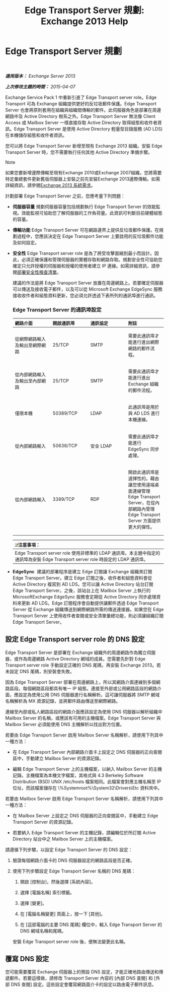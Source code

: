 ﻿---
title: 'Edge Transport Server 規劃: Exchange 2013 Help'
TOCTitle: Edge Transport Server 規劃
ms:assetid: 3d34de82-58a5-4b30-9978-7d330102eb92
ms:mtpsurl: https://technet.microsoft.com/zh-tw/library/Dn641596(v=EXCHG.150)
ms:contentKeyID: 61543913
ms.date: 05/21/2018
mtps_version: v=EXCHG.150
ms.translationtype: MT
---

# Edge Transport Server 規劃

 

_**適用版本：** Exchange Server 2013_

_**上次修改主題的時間：** 2015-04-07_

Exchange Service Pack 1 中重新引進了 Edge Transport server role。Edge Transport 可為 Exchange 組織提供更好的反垃圾郵件保護。Edge Transport Server 也會將原則套用在組織與組織間傳輸的郵件。此伺服器角色是部署在周邊網路中及 Active Directory 樹系之外。Edge Transport Server 無法像 Client Access 或 Mailbox Server 一樣直接存取 Active Directory 取得組態和收件者資訊。Edge Transport Server 是使用 Active Directory 輕量型目錄服務 (AD LDS) 在本機儲存組態和收件者資訊。

您可以將 Edge Transport Server 新增至現有 Exchange 2013 組織。安裝 Edge Transport Server 時，您不需要執行任何其他 Active Directory 準備步驟。


> [!NOTE]  
> 如果您要新增邊際傳輸至現有Exchange 2010或Exchange 2007組織，您將需要特定彙總套件更新舊版伺服器上安裝之前先安裝Exchange 2013邊際傳輸。如需詳細資訊，請參閱<a href="exchange-2013-system-requirements-exchange-2013-help.md">Exchange 2013 系統需求</a>。




計劃部署 Edge Transport Server 之前，您應考量下列問題：

  - **伺服器容量** 規劃伺服器容量包括規劃執行 Edge Transport Server 的效能監視。效能監視可協助您了解伺服器的工作負荷量。此資訊可判斷目前硬體組態的容量。

  - **傳輸功能** Edge Transport Server 可在網路邊界上提供反垃圾郵件保護。在規劃過程中，您應該決定在 Edge Transport Server 上要啟用的反垃圾郵件功能及如何設定。

  - **安全性** Edge Transport server role 是為了將受攻擊面縮到最小而設計。因此，必須正確保護和管理伺服器的實體存取和網路存取。規劃安全性可協助您確定只允許授權的伺服器和授權的使用者建立 IP 連線。如需詳細資訊，請參閱[部署安全性檢查清單](deployment-security-checklist-exchange-2013-help.md)。
    
    建議的作法是將 Edge Transport Server 放置在周邊網路上。若要確定伺服器可以傳送及接收電子郵件，以及可以從 Microsoft Exchange EdgeSync 服務接收收件者和組態資料更新，您必須允許透過下表所列的通訊埠進行通訊。
    
    ### Edge Transport Server 的通訊埠設定
    
    <table>
    <colgroup>
    <col style="width: 25%" />
    <col style="width: 25%" />
    <col style="width: 25%" />
    <col style="width: 25%" />
    </colgroup>
    <thead>
    <tr class="header">
    <th>網路介面</th>
    <th>開啟通訊埠</th>
    <th>通訊協定</th>
    <th>附註</th>
    </tr>
    </thead>
    <tbody>
    <tr class="odd">
    <td><p>從網際網路輸入及輸出至網際網路</p></td>
    <td><p>25/TCP</p></td>
    <td><p>SMTP</p></td>
    <td><p>需要此通訊埠才能進行進出網際網路的郵件流程。</p></td>
    </tr>
    <tr class="even">
    <td><p>從內部網路輸入及輸出至內部網路</p></td>
    <td><p>25/TCP</p></td>
    <td><p>SMTP</p></td>
    <td><p>需要此通訊埠才能進行進出 Exchange 組織的郵件流程。</p></td>
    </tr>
    <tr class="odd">
    <td><p>僅限本機</p></td>
    <td><p>50389/TCP</p></td>
    <td><p>LDAP</p></td>
    <td><p>此通訊埠是用於與 AD LDS 進行本機連線。</p></td>
    </tr>
    <tr class="even">
    <td><p>從內部網路輸入</p></td>
    <td><p>50636/TCP</p></td>
    <td><p>安全 LDAP</p></td>
    <td><p>需要此通訊埠才能進行 EdgeSync 同步處理。</p></td>
    </tr>
    <tr class="odd">
    <td><p>從內部網路輸入</p></td>
    <td><p>3389/TCP</p></td>
    <td><p>RDP</p></td>
    <td><p>開啟此通訊埠是選擇性的。藉由讓您使用遠端桌面連線管理 Edge Transport Server，在從內部網路內管理 Edge Transport Server 方面提供更大的彈性。</p></td>
    </tr>
    </tbody>
    </table>
    
    <table>
    <thead>
    <tr class="header">
    <th><img src="images/Bb124558.note(EXCHG.150).gif" title="注意事項" alt="注意事項" />注意事項：</th>
    </tr>
    </thead>
    <tbody>
    <tr class="odd">
    <td>Edge Transport server role 使用非標準的 LDAP 通訊埠。本主題中指定的通訊埠為安裝 Edge Transport server role 時設定的 LDAP 通訊埠。</td>
    </tr>
    </tbody>
    </table>


  - **EdgeSync**  建議的部署程序是建立 Edge 訂閱讓 Exchange 組織來訂閱 Edge Transport Server。建立 Edge 訂閱之後，收件者和組態資料會從 Active Directory 複寫到 AD LDS。您可以讓 Active Directory 站台訂閱 Edge Transport Server。之後，該站台上在 Mailbox Server 上執行的 MicrosoftExchange EdgeSync 服務會定期從 Active Directory 同步處理資料來更新 AD LDS。Edge 訂閱程序會自動提供讓郵件透過 Edge Transport Server 從 Exchange 組織傳送到網際網路所需的傳送連接器。如果您在 Edge Transport Server 上使用收件者查閱或安全清單彙總功能，則必須讓組織訂閱 Edge Transport Server。

## 設定 Edge Transport server role 的 DNS 設定

Edge Transport Server 是部署在 Exchange 組織外的周邊網路作為獨立伺服器，或作為周邊網路 Active Directory 網域的成員。您需要先針對 Edge Transport server role 手動設定正確的 DNS 尾碼，再安裝 Exchange 2013。若未設定 DNS 尾碼，則安裝會失敗。

因為 Edge Transport Server 部署在周邊網路上，所以其網路介面連線到多個網路區段。每個網路區段都具有唯一 IP 組態。連接至外部或公用網路區段的網路介面，應設定為使用公用 DNS 伺服器進行名稱解析。這可讓伺服器將 SMTP 網域名稱解析為 MX 資源記錄，並將郵件路由傳送至網際網路。

連線至內部或私人網路區段的網路介面應該設定為使用 DNS 伺服器以解析組織中 Mailbox Server 的名稱，或應該有可用的主機檔案。Edge Transport Server 與 Mailbox Server 必須能使用 DNS 主機解析以找出對方位置。

若要由 Edge Transport Server 啟用 Mailbox Server 名稱解析，請使用下列其中一種方法：

  - 在 Edge Transport Server 內部網路介面卡上設定之 DNS 伺服器的正向查閱區中，手動建立 Mailbox Server 的資源記錄。

  - 編輯 Edge Transport Server 上的主機檔案，以納入 Mailbox Server 的主機記錄。主機檔案為本機文字檔案，其格式與 4.3 Berkeley Software Distribution (BSD) UNIX /etc/hosts 檔案相同。此檔案會對應主機名稱至 IP 位址，而該檔案儲存在 \\%Systemroot%\\System32\\Drivers\\Etc 資料夾中。

若要由 Mailbox Server 啟用 Edge Transport Server 名稱解析，請使用下列其中一種方法：

  - 在 Mailbox Server 上設定之 DNS 伺服器的正向查閱區中，手動建立 Edge Transport Server 的資源記錄。

  - 若要納入 Edge Transport Server 的主機記錄，請編輯位於所訂閱 Active Directory 站台中之 Mailbox Server 上的主機檔案。

請遵循下列步驟，以設定 Edge Transport Server 的 DNS 設定：

1.  驗證每個網路介面卡的 DNS 伺服器設定的網路區段是否正確。

2.  使用下列步驟設定 Edge Transport Server 名稱的 DNS 尾碼：
    
    1.  開啟 \[控制台\]，然後選擇 \[系統內容\]。
    
    2.  選擇 \[電腦名稱\] 索引標籤。
    
    3.  選擇 \[變更\]。
    
    4.  在 \[電腦名稱變更\] 頁面上，按一下 \[其他\]。
    
    5.  在 \[這部電腦的主要 DNS 尾碼\] 欄位中，輸入 Edge Transport Server 的 DNS 網域名稱和尾碼。
    
    安裝 Edge Transport server role 後，便無法變更此名稱。

## 覆寫 DNS 設定

您可能需要覆寫 Exchange 伺服器上的預設 DNS 設定，才能正確地路由傳送和傳遞郵件。若要這樣做，請修改 Transport Server 內容的 \[內部 DNS 查閱\] 和 \[外部 DNS 查閱\] 設定。這些設定會覆寫網路面介卡的設定以路由電子郵件訊息。

